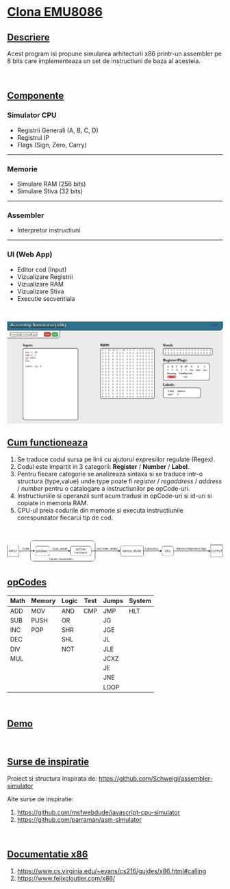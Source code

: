 # <u>Clona **EMU8086**</u>


## **<u>Descriere</u>**

Acest program isi propune simularea arhitecturii x86 printr-un assembler pe 8 bits care implementeaza un set de instructiuni de baza al acesteia.

<br>

## **<u>Componente</u>**

### Simulator CPU
- Registrii Generali (A, B, C, D)
- Registrul IP
- Flags (Sign, Zero, Carry)
---
### Memorie
- Simulare RAM (256 bits)
- Simulare Stiva (32 bits)
---
### Assembler
- Interpretor instructiuni
---
### UI (Web App)
- Editor cod (Input)
- Vizualizare Registrii
- Vizualizare RAM
- Vizualizare Stiva
- Executie secventiala

<br>
<!-- <img src="/assets/images/sample.png" alt="sample"> -->

![sample1](assets/images/sample.png)
<br>

## **<u>Cum functioneaza</u>**

1) Se traduce codul sursa pe linii cu ajutorul expresiilor regulate (Regex).
2) Codul este impartit in 3 categorii: **Register** / **Number** / **Label**.
3) Pentru fiecare categorie se analizeaza sintaxa si se traduce intr-o structura {type,value} unde type poate fi *register* / *regaddress* / *address* / *number* pentru o catalogare a instructiunilor pe opCode-uri.
4) Instructiuniile si operanzii sunt acum tradusi in opCode-uri si id-uri si copiate in memoria RAM.
5) CPU-ul preia codurile din memorie si executa instructiunile corespunzator fiecarui tip de cod.

<br>

![sample1](assets/images/assembler_diagrama.png)
<br>

## **<u>opCodes</u>**

|Math|Memory|Logic|Test|Jumps|System|
|----|------|-----|----|-----|------|
|ADD |MOV   |AND  |CMP |JMP  |HLT   |
|SUB |PUSH  |OR   |    |JG   |      |
|INC |POP   |SHR  |    |JGE  |      |
|DEC |      |SHL  |    |JL   |      |
|DIV |      |NOT  |    |JLE  |      |
|MUL |      |     |    |JCXZ |      |
|    |      |     |    |JE   |      |
|    |      |     |    |JNE  |      |
|    |      |     |    |LOOP |      |

<br>

## **<u>Demo</u>**


<br>

## **<u>Surse de inspiratie</u>**

Proiect si structura inspirata de: https://github.com/Schweigi/assembler-simulator

Alte surse de inspiratie:
1. https://github.com/msfwebdude/javascript-cpu-simulator
2. https://github.com/parraman/asm-simulator


<br>

## **<u>Documentatie x86</u>**
1. https://www.cs.virginia.edu/~evans/cs216/guides/x86.html#calling
2. https://www.felixcloutier.com/x86/
